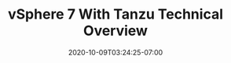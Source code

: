 ---
title: "vSphere 7 With Tanzu Technical Overview"
date: 2020-10-09T03:24:25-07:00
weight: 4000

---